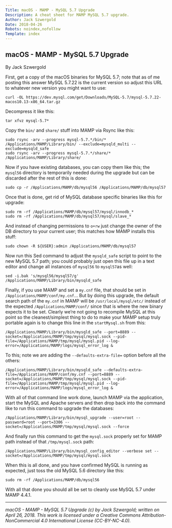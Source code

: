 ```yaml
---
Title: macOS - MAMP - MySQL 5.7 Upgrade
Description: A cheat sheet for MAMP MySQL 5.7 upgrade.
Author: Jack Szwergold
Date: 2018-04-26
Robots: noindex,nofollow
Template: index
---
```


## macOS - MAMP - MySQL 5.7 Upgrade

By Jack Szwergold

First, get a copy of the macOS binaries for MySQL 5.7; note that as of me posting this answer MySQL 5.7.22 is the current version so adjust this URL to whatever new version you might want to use:

	curl -OL https://dev.mysql.com/get/Downloads/MySQL-5.7/mysql-5.7.22-macos10.13-x86_64.tar.gz

Decompress it like this:

	tar xfvz mysql-5.7*

Copy the `bin/` and `share/` stuff into MAMP via Rsync like this:

	sudo rsync -arv --progress mysql-5.7.*/bin/* /Applications/MAMP/Library/bin/ --exclude=mysqld_multi --exclude=mysqld_safe
	sudo rsync -arv --progress mysql-5.7.*/share/* /Applications/MAMP/Library/share/

Now if you have existing databases, you can copy them like this; the `mysql56` directory is temporarily needed during the upgrade but can be discarded after the rest of this is done:

	sudo cp -r /Applications/MAMP/db/mysql56 /Applications/MAMP/db/mysql57

Once that is done, get rid of MySQL database specific binaries like this for upgrade:

	sudo rm -rf /Applications/MAMP/db/mysql57/mysql/innodb_*
	sudo rm -rf /Applications/MAMP/db/mysql57/mysql/slave_*

And instead of changing permissions to `o+rw` just change the owner of the DB directory to your current user; this matches how MAMP installs this stuff:

	sudo chown -R ${USER}:admin /Applications/MAMP/db/mysql57

Now run this Sed command to adjust the `mysqld_safe` script to point to the new MySQL 5.7 path; you could probably just open this file up in a text editor and change all instances of `mysql56` to `mysql57`as well:

	sed -i.bak 's/mysql56/mysql57/g' /Applications/MAMP/Library/bin/mysqld_safe

Finally, if you use MAMP and set a `my.cnf` file, that should be set in `/Applications/MAMP/conf/my.cnf`… But by doing this upgrade, the default search path of the `my.cnf` in MAMP will be `/usr/local/mysql/etc/` instead of the expected `/Applications/MAMP/conf/` since that is where the new binary expects it to be set. Clearly we’re not going to recompile MySQL at this point so the cleanest/simplest thing to do to make your MAMP setup truly portable again is to change this line in the `startMysql.sh` from this:

    /Applications/MAMP/Library/bin/mysqld_safe --port=8889 --socket=/Applications/MAMP/tmp/mysql/mysql.sock --pid-file=/Applications/MAMP/tmp/mysql/mysql.pid --log-error=/Applications/MAMP/logs/mysql_error_log &

To this; note we are adding the `--defaults-extra-file=` option before all the others:

    /Applications/MAMP/Library/bin/mysqld_safe --defaults-extra-file=/Applications/MAMP/conf/my.cnf --port=8889 --socket=/Applications/MAMP/tmp/mysql/mysql.sock --pid-file=/Applications/MAMP/tmp/mysql/mysql.pid --log-error=/Applications/MAMP/logs/mysql_error_log &

With all of that command line work done, launch MAMP via the application, start the MySQL and Apache servers and then drop back into the command like to run this command to upgrade the databases:
	
	/Applications/MAMP/Library/bin/mysql_upgrade --user=root --password=root --port=3306 --socket=/Applications/MAMP/tmp/mysql/mysql.sock --force

And finally run this command to get the `mysql.sock` properly set for MAMP path instead of that `/tmp/mysql.sock` path:

	/Applications/MAMP/Library/bin/mysql_config_editor --verbose set --socket=/Applications/MAMP/tmp/mysql/mysql.sock

When this is all done, and you have confirmed MySQL is running as expected, just toss the old MySQL 5.6 directory like this:

	sudo rm -rf /Applications/MAMP/db/mysql56

With all that done you should all be set to cleanly use MySQL 5.7 under MAMP 4.4.1.

***

*macOS - MAMP - MySQL 5.7 Upgrade (c) by Jack Szwergold; written on April 26, 2018. This work is licensed under a Creative Commons Attribution-NonCommercial 4.0 International License (CC-BY-NC-4.0).*